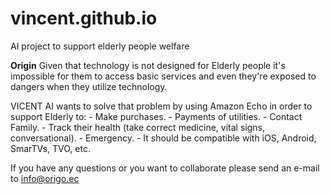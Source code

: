 # vincent.github.io
AI project to support elderly people welfare

<b>Origin</b>
Given that technology is not designed for Elderly people it's impossible for them to access basic services and even they're exposed to dangers when they utilize technology.

VICENT AI wants to solve that problem by using Amazon Echo in order to support Elderly to:
      -   Make purchases.
      -   Payments of utilities.
      -   Contact Family.
      -   Track their health (take correct medicine, vital signs, conversational).
      -   Emergency.
      -   It should be compatible with iOS, Android, SmarTVs, TVO, etc.
      

If you have any questions or you want to collaborate please send an e-mail to info@origo.ec
